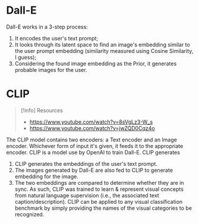 # Dall-E
Dall-E works in a 3-step process:
1. It encodes the user's text prompt;
2. It looks through its latent space to find an image's embedding similar to the user prompt embedding (similarity measured using Cosine Similarity, I guess);
3. Considering the found image embedding as the Prior, it generates probable images for the user.

# CLIP
> [!info] Resources
> - https://www.youtube.com/watch?v=8sVgLz3-W_s
> - https://www.youtube.com/watch?v=jwZQD0Cqz4o

The CLIP model contains two encoders: a Text encoder and an Image encoder. Whichever form of input it's given, it feeds it to the appropriate encoder.
CLIP is a model use by OpenAI to train Dall-E. CLIP generates 
1. CLIP generates the embeddings of the user's text prompt.
2. The images generated by Dall-E are also fed to CLIP to generate embedding for the image. 
3. The two embeddings are compared to determine whether they are in sync.
As such, CLIP was trained to learn & represent visual concepts from natural language supervision (i.e., the associated text caption/description). CLIP can be applied to any visual classification benchmark by simply providing the names of the visual categories to be recognized.